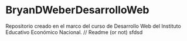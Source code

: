 # BryanDWeberDesarrolloWeb
Repositorio creado en el marco del curso de Desarrollo Web del Instituto Educativo Económico Nacional.
// Readme (or not)
sfdsd
